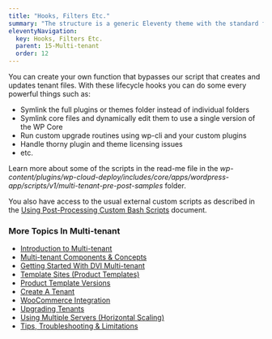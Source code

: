```yaml
---
title: "Hooks, Filters Etc."
summary: "The structure is a generic Eleventy theme with the standard folder and file names."
eleventyNavigation:
  key: Hooks, Filters Etc.
  parent: 15-Multi-tenant
  order: 12
---
```

You can create your own function that bypasses our script that creates and updates tenant files. With these lifecycle hooks you can do some every powerful things such as:

*   Symlink the full plugins or themes folder instead of individual folders
*   Symlink core files and dynamically edit them to use a single version of the WP Core
*   Run custom upgrade routines using wp-cli and your custom plugins
*   Handle thorny plugin and theme licensing issues
*   etc.

Learn more about some of the scripts in the read-me file in the _wp-content/plugins/wp-cloud-deploy/includes/core/apps/wordpress-app/scripts/v1/multi-tenant-pre-post-samples_ folder.

You also have access to the usual external custom scripts as described in the [Using Post-Processing Custom Bash Scripts](https://web.archive.org/web/20240304142733/https://wpclouddeploy.com/documentation/wpcloud-deploy-admin/using-post-processing-custom-bash-scripts/) document.

### More Topics In Multi-tenant

*   [Introduction to Multi-tenant](https://web.archive.org/web/20240304142733/https://wpclouddeploy.com/documentation/multitenant/introduction-to-multi-tenant/)
*   [Multi-tenant Components & Concepts](https://web.archive.org/web/20240304142733/https://wpclouddeploy.com/documentation/multitenant/multi-tenant-components-concepts/)
*   [Getting Started With DVI Multi-tenant](https://web.archive.org/web/20240304142733/https://wpclouddeploy.com/documentation/multitenant/getting-started-with-wpcd-multi-tenant/)
*   [Template Sites (Product Templates)](https://web.archive.org/web/20240304142733/https://wpclouddeploy.com/documentation/multitenant/template-sites-product-templates/)
*   [Product Template Versions](https://web.archive.org/web/20240304142733/https://wpclouddeploy.com/documentation/multitenant/product-template-versions/)
*   [Create A Tenant](https://web.archive.org/web/20240304142733/https://wpclouddeploy.com/documentation/multitenant/create-a-tenant/)
*   [WooCommerce Integration](https://web.archive.org/web/20240304142733/https://wpclouddeploy.com/documentation/multitenant/woocommerce-integration/)
*   [Upgrading Tenants](https://web.archive.org/web/20240304142733/https://wpclouddeploy.com/documentation/multitenant/upgrading-tenants/)
*   [Using Multiple Servers (Horizontal Scaling)](https://web.archive.org/web/20240304142733/https://wpclouddeploy.com/documentation/multitenant/using-multiple-servers-horizontal-scaling/)
*   [Tips, Troubleshooting & Limitations](https://web.archive.org/web/20240304142733/https://wpclouddeploy.com/documentation/multitenant/tips-troubleshooting-limitations/)
